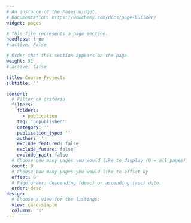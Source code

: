 ```yaml
---
# An instance of the Pages widget.
# Documentation: https://wowchemy.com/docs/page-builder/
widget: pages

# This file represents a page section.
headless: true
# active: False

# Order that this section appears on the page.
weight: 51
# active: false

title: Course Projects
subtitle: ''

content:
  # Filter on criteria
  filters:
    folders:
      - publication
    tag: 'unpublished'
    category: ''
    publication_type: ''
    author: ''
    exclude_featured: false
    exclude_future: false
    exclude_past: false
  # Choose how many pages you would like to display (0 = all pages)
  count: 0
  # Choose how many pages you would like to offset by
  offset: 0
  # Page order: descending (desc) or ascending (asc) date.
  order: desc
design:
  # Choose a view for the listings:
  view: card-simple
  columns: '1'
---
```


<!-- {{% callout note %}}
Quickly discover relevant content by [filtering publications](./publication/).
{{% /callout %}} -->
